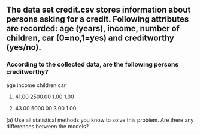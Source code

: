 ## The data set credit.csv stores information about persons asking for a credit. Following attributes are recorded: age (years), income, number of children, car (0=no,1=yes) and creditworthy (yes/no).

### According to the collected data, are the following persons creditworthy?

age income children car

1) 41.00 2500.00 1.00 1.00 

2) 43.00 5000.00 3.00 1.00

(a) Use all statistical methods you know 
to solve this problem.  Are there any differences between the models?